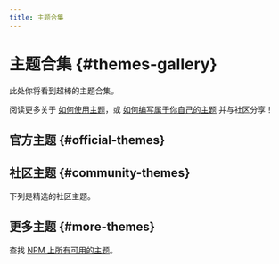 ```yaml
---
title: 主题合集
---
```


# 主题合集 {#themes-gallery}

此处你将看到超棒的主题合集。

阅读更多关于 [如何使用主题](/themes/use)，或 [如何编写属于你自己的主题](/themes/write-a-theme) 并与社区分享！

## 官方主题 {#official-themes}

<ClientOnly>
  <ThemeGallery collection="official"/>
</ClientOnly>

## 社区主题 {#community-themes}

下列是精选的社区主题。

<!-- Edit in ./docs/.vitepress/themes.ts -->
<ClientOnly>
  <ThemeGallery collection="community"/>
</ClientOnly>

## 更多主题 {#more-themes}

查找 [NPM 上所有可用的主题](https://www.npmjs.com/search?q=keywords%3Aslidev-theme)。
